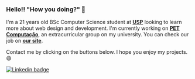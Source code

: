 ### Hello!! "How you doing?" 👋

I'm a 21 years old BSc Computer Science student at <b>[USP](https://www5.usp.br/)</b> looking to learn more about web design and development. I'm currently working on <b>[PET Computação](https://github.com/pet-comp)</b>, an extracurricular group on my university. You can check our job on <b>[our site](https://pet.icmc.usp.br/)</b>.

Contact me by clicking on the buttons below. I hope you enjoy my projects. :smile:

[![Linkedin badge](https://img.shields.io/badge/-Henrique%20dos%20Santos-blue?logo=Linkedin&logoColor=white&link=https://www.linkedin.com/in/henriquesqs/)](https://www.linkedin.com/in/henriquesqs/)
